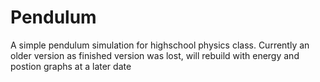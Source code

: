 # Pendulum
A simple pendulum simulation for highschool physics class. 
Currently an older version as finished version was lost, will rebuild with energy and postion graphs at a later date
